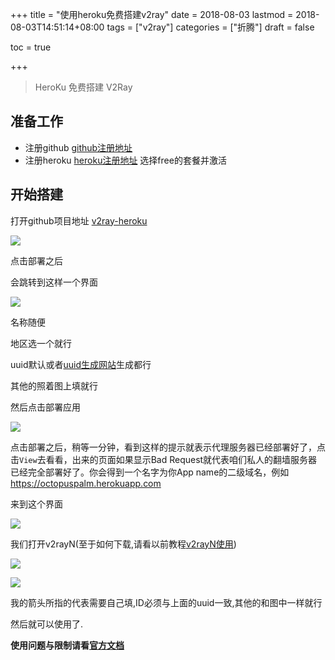 +++
title = "使用heroku免费搭建v2ray"
date = 2018-08-03
lastmod = 2018-08-03T14:51:14+08:00
tags = ["v2ray"]
categories = ["折腾"]
draft = false

toc = true

+++

> HeroKu 免费搭建 V2Ray

<!--more-->

## 准备工作
- 注册github
  [github注册地址](https://github.com)
- 注册heroku
  [heroku注册地址](https://www.heroku.com)
  选择free的套餐并激活

## 开始搭建

打开github项目地址
  [v2ray-heroku](https://github.com/wangyi2005/v2ray-heroku)

![](https://graph-bed-1256708472.cos.ap-chengdu.myqcloud.com/Snipaste_2018-08-04_22-56-18.png)

点击部署之后

会跳转到这样一个界面

![](https://graph-bed-1256708472.cos.ap-chengdu.myqcloud.com/Snipaste_2018-08-04_23-09-23.png)

名称随便

地区选一个就行

uuid默认或者[uuid生成网站](https://graph-bed-1256708472.cos.ap-chengdu.myqcloud.com/Snipaste_2018-08-04_23-09-23.png)生成都行

其他的照着图上填就行

然后点击部署应用

![](https://graph-bed-1256708472.cos.ap-chengdu.myqcloud.com/9d98062eb915dcfe5e1c8.png)

点击部署之后，稍等一分钟，看到这样的提示就表示代理服务器已经部署好了，点击`View`去看看，出来的页面如果显示Bad Request就代表咱们私人的翻墙服务器已经完全部署好了。你会得到一个名字为你App name的二级域名，例如 https://octopuspalm.herokuapp.com

来到这个界面

![](https://graph-bed-1256708472.cos.ap-chengdu.myqcloud.com/Snipaste_2018-08-04_23-19-38.png)

我们打开v2rayN(至于如何下载,请看以前教程[v2rayN使用](https://octopuspalm.top/2018/07/26/%E6%90%AD%E5%BB%BAv2ray/#%E4%BD%BF%E7%94%A8))

![](https://graph-bed-1256708472.cos.ap-chengdu.myqcloud.com/Snipaste_2018-08-04_23-21-50.png)

![](https://graph-bed-1256708472.cos.ap-chengdu.myqcloud.com/Snipaste_2018-08-04_23-24-32.png)

我的箭头所指的代表需要自己填,ID必须与上面的uuid一致,其他的和图中一样就行

然后就可以使用了.

**使用问题与限制请看[官方文档](https://devcenter.heroku.com/articles/free-dyno-hours)**
